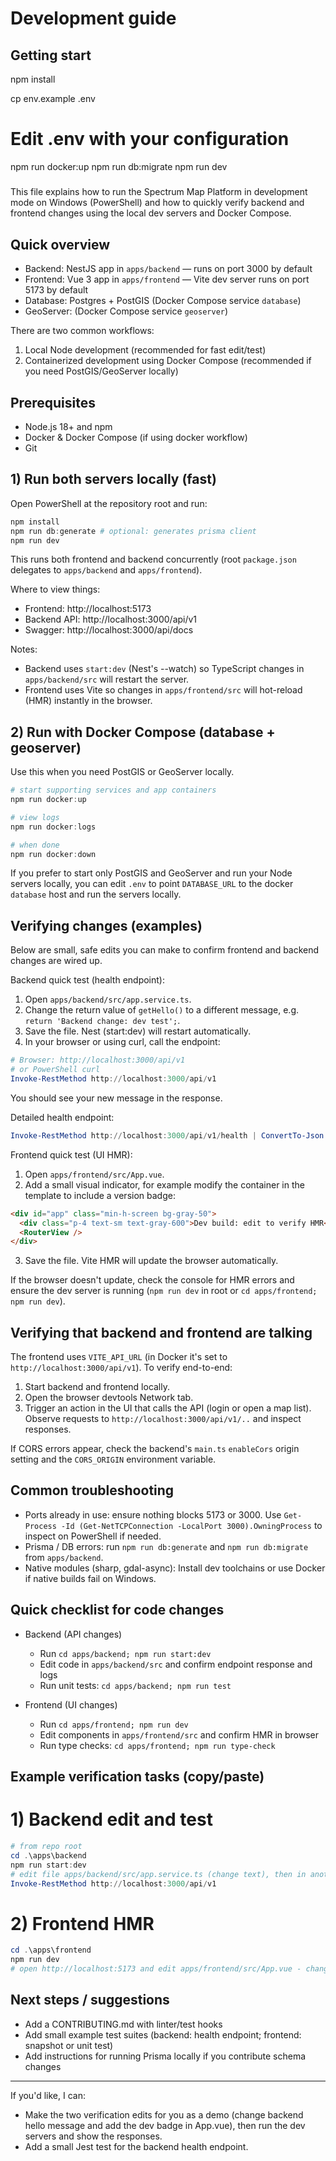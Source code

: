 # Development guide

## Getting start
npm install

cp env.example .env
# Edit .env with your configuration

npm run docker:up
npm run db:migrate
npm run dev

#####

This file explains how to run the Spectrum Map Platform in development mode on Windows (PowerShell) and how to quickly verify backend and frontend changes using the local dev servers and Docker Compose.

## Quick overview

- Backend: NestJS app in `apps/backend` — runs on port 3000 by default
- Frontend: Vue 3 app in `apps/frontend` — Vite dev server runs on port 5173 by default
- Database: Postgres + PostGIS (Docker Compose service `database`)
- GeoServer: (Docker Compose service `geoserver`)

There are two common workflows:

1. Local Node development (recommended for fast edit/test)
2. Containerized development using Docker Compose (recommended if you need PostGIS/GeoServer locally)

## Prerequisites

- Node.js 18+ and npm
- Docker & Docker Compose (if using docker workflow)
- Git

## 1) Run both servers locally (fast)

Open PowerShell at the repository root and run:

```powershell
npm install
npm run db:generate # optional: generates prisma client
npm run dev
```

This runs both frontend and backend concurrently (root `package.json` delegates to `apps/backend` and `apps/frontend`).

Where to view things:
- Frontend: http://localhost:5173
- Backend API: http://localhost:3000/api/v1
- Swagger: http://localhost:3000/api/docs

Notes:
- Backend uses `start:dev` (Nest's --watch) so TypeScript changes in `apps/backend/src` will restart the server.
- Frontend uses Vite so changes in `apps/frontend/src` will hot-reload (HMR) instantly in the browser.

## 2) Run with Docker Compose (database + geoserver)

Use this when you need PostGIS or GeoServer locally.

```powershell
# start supporting services and app containers
npm run docker:up

# view logs
npm run docker:logs

# when done
npm run docker:down
```

If you prefer to start only PostGIS and GeoServer and run your Node servers locally, you can edit `.env` to point `DATABASE_URL` to the docker `database` host and run the servers locally.

## Verifying changes (examples)

Below are small, safe edits you can make to confirm frontend and backend changes are wired up.

Backend quick test (health endpoint):

1. Open `apps/backend/src/app.service.ts`.
2. Change the return value of `getHello()` to a different message, e.g. `return 'Backend change: dev test';`.
3. Save the file. Nest (start:dev) will restart automatically.
4. In your browser or using curl, call the endpoint:

```powershell
# Browser: http://localhost:3000/api/v1
# or PowerShell curl
Invoke-RestMethod http://localhost:3000/api/v1
```

You should see your new message in the response.

Detailed health endpoint:

```powershell
Invoke-RestMethod http://localhost:3000/api/v1/health | ConvertTo-Json -Depth 5
```

Frontend quick test (UI HMR):

1. Open `apps/frontend/src/App.vue`.
2. Add a small visual indicator, for example modify the container in the template to include a version badge:

```html
<div id="app" class="min-h-screen bg-gray-50">
  <div class="p-4 text-sm text-gray-600">Dev build: edit to verify HMR</div>
  <RouterView />
</div>
```

3. Save the file. Vite HMR will update the browser automatically.

If the browser doesn't update, check the console for HMR errors and ensure the dev server is running (`npm run dev` in root or `cd apps/frontend; npm run dev`).

## Verifying that backend and frontend are talking

The frontend uses `VITE_API_URL` (in Docker it's set to `http://localhost:3000/api/v1`). To verify end-to-end:

1. Start backend and frontend locally.
2. Open the browser devtools Network tab.
3. Trigger an action in the UI that calls the API (login or open a map list). Observe requests to `http://localhost:3000/api/v1/..` and inspect responses.

If CORS errors appear, check the backend's `main.ts` `enableCors` origin setting and the `CORS_ORIGIN` environment variable.

## Common troubleshooting

- Ports already in use: ensure nothing blocks 5173 or 3000. Use `Get-Process -Id (Get-NetTCPConnection -LocalPort 3000).OwningProcess` to inspect on PowerShell if needed.
- Prisma / DB errors: run `npm run db:generate` and `npm run db:migrate` from `apps/backend`.
- Native modules (sharp, gdal-async): Install dev toolchains or use Docker if native builds fail on Windows.

## Quick checklist for code changes

- Backend (API changes)
  - Run `cd apps/backend; npm run start:dev`
  - Edit code in `apps/backend/src` and confirm endpoint response and logs
  - Run unit tests: `cd apps/backend; npm run test`

- Frontend (UI changes)
  - Run `cd apps/frontend; npm run dev`
  - Edit components in `apps/frontend/src` and confirm HMR in browser
  - Run type checks: `cd apps/frontend; npm run type-check`

## Example verification tasks (copy/paste)

# 1) Backend edit and test
```powershell
# from repo root
cd .\apps\backend
npm run start:dev
# edit file apps/backend/src/app.service.ts (change text), then in another shell:
Invoke-RestMethod http://localhost:3000/api/v1
```

# 2) Frontend HMR
```powershell
cd .\apps\frontend
npm run dev
# open http://localhost:5173 and edit apps/frontend/src/App.vue - changes should appear live
```

## Next steps / suggestions

- Add a CONTRIBUTING.md with linter/test hooks
- Add small example test suites (backend: health endpoint; frontend: snapshot or unit test)
- Add instructions for running Prisma locally if you contribute schema changes

---

If you'd like, I can:
- Make the two verification edits for you as a demo (change backend hello message and add the dev badge in App.vue), then run the dev servers and show the responses.
- Add a small Jest test for the backend health endpoint.

